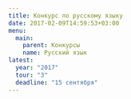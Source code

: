```yaml
---
title: Конкурс по русскому языку
date: 2017-02-09T14:59:53+03:00
menu:
  main:
    parent: Конкурсы
    name: Русский язык
latest: 
  year: "2017"
  tour: "3"
  deadline: "15 сентября"
---
```

